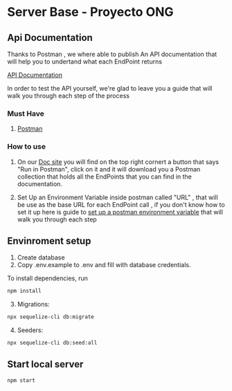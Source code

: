 # Server Base - Proyecto ONG

## Api Documentation

Thanks to Postman , we where able to publish An API documentation that will help you to undertand what each EndPoint returns

[API Documentation](https://documenter.getpostman.com/view/12145996/TzJpgeK1)

In order to test the API yourself, we're glad to leave you a guide that will walk you through each step of the process

### Must Have

1. [Postman](https://www.postman.com/downloads/)

### How to use

1. On our [Doc site](https://documenter.getpostman.com/view/12145996/TzJpgeK1) you will find on the top right cornert a button that says "Run in Postman", click on it and it will download you a Postman collection that holds all the EndPoints that you can find in the documentation.

2. Set Up an Environment Variable inside postman called "URL" , that will be use as the base URL for each EndPoint call , if you don't know how to set it up here is guide to [set up a postman environment variable](https://developers.onelogin.com/api-docs/1/getting-started/postman-collections) that will walk you through each step

## Envinroment setup

1) Create database
2) Copy .env.example to .env and fill with database credentials.

To install dependencies, run
``` bash
npm install
```

3) Migrations:
``` bash
npx sequelize-cli db:migrate
```

4) Seeders:
``` bash
npx sequelize-cli db:seed:all
```

## Start local server

``` bash
npm start
```
